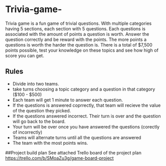 # Trivia-game-
Trivia game is a fun game of trivial questions. With multiple categories having 5 sections, each section with 5 questions. Each questions is associated with the amount of points a question is worth. Answer the question correctly and be reward with the points. The more points a questions is worth the harder the question is. There is a total of $7,500 points possible, test your knowledge on these topics and see how high of score you can get.  


## Rules
- Divide into two teams. 
- take turns choosing a topic category and a question in that category ($100 - $500) 
- Each team will get 1 minute to answer each question. 
- If the questions is answered coprrectly, that team will recieve the value of the question they picked.
- If the questions answered incorrect. Their turn is over and the question will go back to the board.
- Your turn will be over once you have answered the questions (corectly of incorrectly) 
- Teams will alternate turns until all the questions are answered 
- The team with the most points wins. 

##Project build plan 
See attached Trello board of the project plan https://trello.com/b/SMoaZu3g/game-board-project
